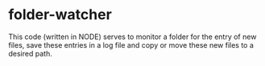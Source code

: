 # folder-watcher
This code (written in NODE) ​​​​serves to monitor a folder for the entry of new files, save these entries in a log file and copy or move these new files to a desired path.
